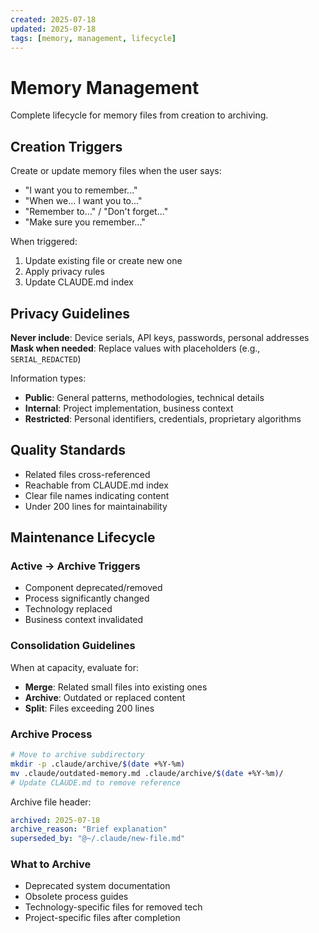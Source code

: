 ```yaml
---
created: 2025-07-18
updated: 2025-07-18
tags: [memory, management, lifecycle]
---
```


# Memory Management

Complete lifecycle for memory files from creation to archiving.

## Creation Triggers

Create or update memory files when the user says:
- "I want you to remember..."
- "When we... I want you to..."
- "Remember to..." / "Don't forget..."
- "Make sure you remember..."

When triggered:
1. Update existing file or create new one
2. Apply privacy rules
3. Update CLAUDE.md index

## Privacy Guidelines

**Never include**: Device serials, API keys, passwords, personal addresses  
**Mask when needed**: Replace values with placeholders (e.g., `SERIAL_REDACTED`)

Information types:
- **Public**: General patterns, methodologies, technical details
- **Internal**: Project implementation, business context
- **Restricted**: Personal identifiers, credentials, proprietary algorithms

## Quality Standards

- Related files cross-referenced
- Reachable from CLAUDE.md index
- Clear file names indicating content
- Under 200 lines for maintainability

## Maintenance Lifecycle

### Active → Archive Triggers
- Component deprecated/removed
- Process significantly changed
- Technology replaced
- Business context invalidated

### Consolidation Guidelines

When at capacity, evaluate for:
- **Merge**: Related small files into existing ones
- **Archive**: Outdated or replaced content
- **Split**: Files exceeding 200 lines

### Archive Process

```bash
# Move to archive subdirectory
mkdir -p .claude/archive/$(date +%Y-%m)
mv .claude/outdated-memory.md .claude/archive/$(date +%Y-%m)/
# Update CLAUDE.md to remove reference
```

Archive file header:
```yaml
archived: 2025-07-18
archive_reason: "Brief explanation"
superseded_by: "@~/.claude/new-file.md"
```

### What to Archive
- Deprecated system documentation
- Obsolete process guides
- Technology-specific files for removed tech
- Project-specific files after completion